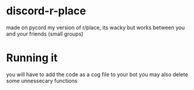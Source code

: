 # discord-r-place
made on pycord
my version of r/place, its wacky but works between you and your friends (small groups)

# Running it
you will have to add the code as a cog file to your bot
you may also delete some unnessecary functions




